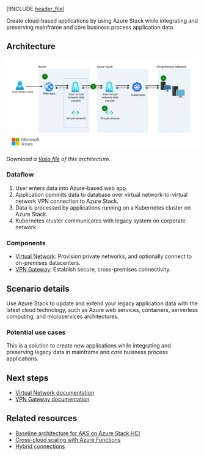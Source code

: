 [!INCLUDE [header_file](../../../includes/sol-idea-header.md)]

Create cloud-based applications by using Azure Stack while integrating and preserving mainframe and core business process application data.

## Architecture

![Architecture diagram shows user enters data to Web apps to Inter V NET data transfer to Kuberbetes to on-premises network.](../media/unlock-legacy-data.svg)

*Download a [Visio file](https://arch-center.azureedge.net/unlock-legacy-data.vsdx) of this architecture.*

### Dataflow

1. User enters data into Azure-based web app.
1. Application commits data to database over virtual network-to-virtual network VPN connection to Azure Stack.
1. Data is processed by applications running on a Kubernetes cluster on Azure Stack.
1. Kubernetes cluster communicates with legacy system on corporate network.

### Components

* [Virtual Network](https://azure.microsoft.com/services/virtual-network): Provision private networks, and optionally connect to on-premises datacenters.
* [VPN Gateway](https://azure.microsoft.com/services/vpn-gateway): Establish secure, cross-premises connectivity.

## Scenario details

Use Azure Stack to update and extend your legacy application data with the latest cloud technology, such as Azure web services, containers, serverless computing, and microservices architectures.

### Potential use cases

This is a solution to create new applications while integrating and preserving legacy data in mainframe and core business process applications.

## Next steps

* [Virtual Network documentation](/azure/virtual-network/virtual-networks-overview)
* [VPN Gateway documentation](/azure/vpn-gateway/vpn-gateway-about-vpngateways)

## Related resources

* [Baseline architecture for AKS on Azure Stack HCI](../../example-scenario/hybrid/aks-baseline.yml)
* [Cross-cloud scaling with Azure Functions](../../solution-ideas/articles/cross-cloud-scaling.yml)
* [Hybrid connections](../../solution-ideas/articles/hybrid-connectivity.yml)
